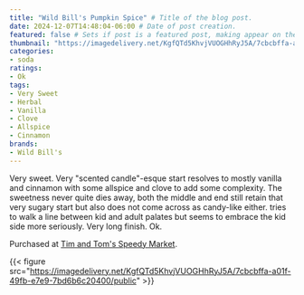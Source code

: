 ```yaml
---
title: "Wild Bill's Pumpkin Spice" # Title of the blog post.
date: 2024-12-07T14:48:04-06:00 # Date of post creation.
featured: false # Sets if post is a featured post, making appear on the home page side bar.
thumbnail: "https://imagedelivery.net/KgfQTd5KhvjVUOGHhRyJ5A/7cbcbffa-a01f-49fb-e7e9-7bd6b6c20400/thumb"
categories:
- soda
ratings:
- Ok
tags:
- Very Sweet
- Herbal
- Vanilla
- Clove
- Allspice
- Cinnamon
brands:
- Wild Bill's
---
```


Very sweet. Very "scented candle"-esque start resolves to mostly vanilla and cinnamon with some allspice and clove to add some complexity. The sweetness never quite dies away, both the middle and end still retain that very sugary start but also does not come across as candy-like either. tries to walk a line between kid and adult palates but seems to embrace the kid side more seriously. Very long finish. Ok.

Purchased at [Tim and Tom's Speedy Market](https://www.timandtomsspeedymarket.com/).

{{< figure src="https://imagedelivery.net/KgfQTd5KhvjVUOGHhRyJ5A/7cbcbffa-a01f-49fb-e7e9-7bd6b6c20400/public" >}}
